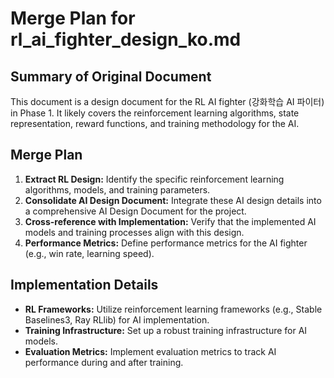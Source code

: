 # Merge Plan for rl_ai_fighter_design_ko.md

## Summary of Original Document
This document is a design document for the RL AI fighter (강화학습 AI 파이터) in Phase 1. It likely covers the reinforcement learning algorithms, state representation, reward functions, and training methodology for the AI.

## Merge Plan
1.  **Extract RL Design:** Identify the specific reinforcement learning algorithms, models, and training parameters.
2.  **Consolidate AI Design Document:** Integrate these AI design details into a comprehensive AI Design Document for the project.
3.  **Cross-reference with Implementation:** Verify that the implemented AI models and training processes align with this design.
4.  **Performance Metrics:** Define performance metrics for the AI fighter (e.g., win rate, learning speed).

## Implementation Details
-   **RL Frameworks:** Utilize reinforcement learning frameworks (e.g., Stable Baselines3, Ray RLlib) for AI implementation.
-   **Training Infrastructure:** Set up a robust training infrastructure for AI models.
-   **Evaluation Metrics:** Implement evaluation metrics to track AI performance during and after training.
